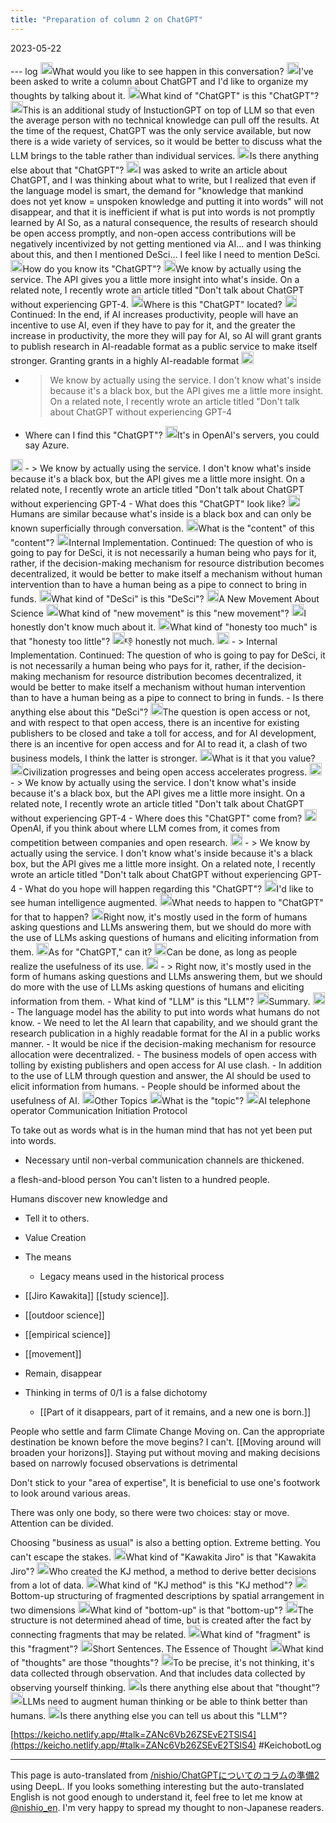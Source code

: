 ```yaml
---
title: "Preparation of column 2 on ChatGPT"
---
```


2023-05-22


--- log
<img src='https://scrapbox.io/api/pages/nishio/kei/icon' alt='/nishio/kei.icon' height="19.5"/>What would you like to see happen in this conversation?
<img src='https://scrapbox.io/api/pages/nishio/human/icon' alt='/nishio/human.icon' height="19.5"/>I've been asked to write a column about ChatGPT and I'd like to organize my thoughts by talking about it.
<img src='https://scrapbox.io/api/pages/nishio/kei/icon' alt='/nishio/kei.icon' height="19.5"/>What kind of "ChatGPT" is this "ChatGPT"?
<img src='https://scrapbox.io/api/pages/nishio/human/icon' alt='/nishio/human.icon' height="19.5"/>This is an additional study of InstuctionGPT on top of LLM so that even the average person with no technical knowledge can pull off the results. At the time of the request, ChatGPT was the only service available, but now there is a wide variety of services, so it would be better to discuss what the LLM brings to the table rather than individual services.
<img src='https://scrapbox.io/api/pages/nishio/kei/icon' alt='/nishio/kei.icon' height="19.5"/>Is there anything else about that "ChatGPT"?
<img src='https://scrapbox.io/api/pages/nishio/human/icon' alt='/nishio/human.icon' height="19.5"/>I was asked to write an article about ChatGPT, and I was thinking about what to write, but I realized that even if the language model is smart, the demand for "knowledge that mankind does not yet know = unspoken knowledge and putting it into words" will not disappear, and that it is inefficient if what is put into words is not promptly learned by AI So, as a natural consequence, the results of research should be open access promptly, and non-open access contributions will be negatively incentivized by not getting mentioned via AI... and I was thinking about this, and then I mentioned DeSci... I feel like I need to mention DeSci.
<img src='https://scrapbox.io/api/pages/nishio/kei/icon' alt='/nishio/kei.icon' height="19.5"/>How do you know its "ChatGPT"?
<img src='https://scrapbox.io/api/pages/nishio/human/icon' alt='/nishio/human.icon' height="19.5"/>We know by actually using the service. The API gives you a little more insight into what's inside. On a related note, I recently wrote an article titled "Don't talk about ChatGPT without experiencing GPT-4.
<img src='https://scrapbox.io/api/pages/nishio/kei/icon' alt='/nishio/kei.icon' height="19.5"/>Where is this "ChatGPT" located?
<img src='https://scrapbox.io/api/pages/nishio/human/icon' alt='/nishio/human.icon' height="19.5"/>Continued: In the end, if AI increases productivity, people will have an incentive to use AI, even if they have to pay for it, and the greater the increase in productivity, the more they will pay for AI, so AI will grant grants to publish research in AI-readable format as a public service to make itself stronger. Granting grants in a highly AI-readable format
<img src='https://scrapbox.io/api/pages/nishio/kei/icon' alt='/nishio/kei.icon' height="19.5"/>
- >  We know by actually using the service. I don't know what's inside because it's a black box, but the API gives me a little more insight. On a related note, I recently wrote an article titled "Don't talk about ChatGPT without experiencing GPT-4
- Where can I find this "ChatGPT"?
<img src='https://scrapbox.io/api/pages/nishio/human/icon' alt='/nishio/human.icon' height="19.5"/>It's in OpenAI's servers, you could say Azure.
<img src='https://scrapbox.io/api/pages/nishio/kei/icon' alt='/nishio/kei.icon' height="19.5"/>
- >  We know by actually using the service. I don't know what's inside because it's a black box, but the API gives me a little more insight. On a related note, I recently wrote an article titled "Don't talk about ChatGPT without experiencing GPT-4
- What does this "ChatGPT" look like?
<img src='https://scrapbox.io/api/pages/nishio/human/icon' alt='/nishio/human.icon' height="19.5"/>Humans are similar because what's inside is a black box and can only be known superficially through conversation.
<img src='https://scrapbox.io/api/pages/nishio/kei/icon' alt='/nishio/kei.icon' height="19.5"/>What is the "content" of this "content"?
<img src='https://scrapbox.io/api/pages/nishio/human/icon' alt='/nishio/human.icon' height="19.5"/>Internal Implementation. Continued: The question of who is going to pay for DeSci, it is not necessarily a human being who pays for it, rather, if the decision-making mechanism for resource distribution becomes decentralized, it would be better to make itself a mechanism without human intervention than to have a human being as a pipe to connect to bring in funds.
<img src='https://scrapbox.io/api/pages/nishio/kei/icon' alt='/nishio/kei.icon' height="19.5"/>What kind of "DeSci" is this "DeSci"?
<img src='https://scrapbox.io/api/pages/nishio/human/icon' alt='/nishio/human.icon' height="19.5"/>A New Movement About Science
<img src='https://scrapbox.io/api/pages/nishio/kei/icon' alt='/nishio/kei.icon' height="19.5"/>What kind of "new movement" is this "new movement"?
<img src='https://scrapbox.io/api/pages/nishio/human/icon' alt='/nishio/human.icon' height="19.5"/>I honestly don't know much about it.
<img src='https://scrapbox.io/api/pages/nishio/kei/icon' alt='/nishio/kei.icon' height="19.5"/>What kind of "honesty too much" is that "honesty too little"?
<img src='https://scrapbox.io/api/pages/nishio/human/icon' alt='/nishio/human.icon' height="19.5"/>👎 honestly not much.
<img src='https://scrapbox.io/api/pages/nishio/kei/icon' alt='/nishio/kei.icon' height="19.5"/>
- >  Internal Implementation. Continued: The question of who is going to pay for DeSci, it is not necessarily a human being who pays for it, rather, if the decision-making mechanism for resource distribution becomes decentralized, it would be better to make itself a mechanism without human intervention than to have a human being as a pipe to connect to bring in funds.
- Is there anything else about this "DeSci"?
<img src='https://scrapbox.io/api/pages/nishio/human/icon' alt='/nishio/human.icon' height="19.5"/>The question is open access or not, and with respect to that open access, there is an incentive for existing publishers to be closed and take a toll for access, and for AI development, there is an incentive for open access and for AI to read it, a clash of two business models, I think the latter is stronger.
<img src='https://scrapbox.io/api/pages/nishio/kei/icon' alt='/nishio/kei.icon' height="19.5"/>What is it that you value?
<img src='https://scrapbox.io/api/pages/nishio/human/icon' alt='/nishio/human.icon' height="19.5"/>Civilization progresses and being open access accelerates progress.
<img src='https://scrapbox.io/api/pages/nishio/kei/icon' alt='/nishio/kei.icon' height="19.5"/>
- >  We know by actually using the service. I don't know what's inside because it's a black box, but the API gives me a little more insight. On a related note, I recently wrote an article titled "Don't talk about ChatGPT without experiencing GPT-4
- Where does this "ChatGPT" come from?
<img src='https://scrapbox.io/api/pages/nishio/human/icon' alt='/nishio/human.icon' height="19.5"/>OpenAI, if you think about where LLM comes from, it comes from competition between companies and open research.
<img src='https://scrapbox.io/api/pages/nishio/kei/icon' alt='/nishio/kei.icon' height="19.5"/>
- >  We know by actually using the service. I don't know what's inside because it's a black box, but the API gives me a little more insight. On a related note, I recently wrote an article titled "Don't talk about ChatGPT without experiencing GPT-4
- What do you hope will happen regarding this "ChatGPT"?
<img src='https://scrapbox.io/api/pages/nishio/human/icon' alt='/nishio/human.icon' height="19.5"/>I'd like to see human intelligence augmented.
<img src='https://scrapbox.io/api/pages/nishio/kei/icon' alt='/nishio/kei.icon' height="19.5"/>What needs to happen to "ChatGPT" for that to happen?
<img src='https://scrapbox.io/api/pages/nishio/human/icon' alt='/nishio/human.icon' height="19.5"/>Right now, it's mostly used in the form of humans asking questions and LLMs answering them, but we should do more with the use of LLMs asking questions of humans and eliciting information from them.
<img src='https://scrapbox.io/api/pages/nishio/kei/icon' alt='/nishio/kei.icon' height="19.5"/>As for "ChatGPT," can it?
<img src='https://scrapbox.io/api/pages/nishio/human/icon' alt='/nishio/human.icon' height="19.5"/>Can be done, as long as people realize the usefulness of its use.
<img src='https://scrapbox.io/api/pages/nishio/kei/icon' alt='/nishio/kei.icon' height="19.5"/>
- >  Right now, it's mostly used in the form of humans asking questions and LLMs answering them, but we should do more with the use of LLMs asking questions of humans and eliciting information from them.
- What kind of "LLM" is this "LLM"?
<img src='https://scrapbox.io/api/pages/nishio/human/icon' alt='/nishio/human.icon' height="19.5"/>Summary.
<img src='https://scrapbox.io/api/pages/nishio/kei/icon' alt='/nishio/kei.icon' height="19.5"/>- The language model has the ability to put into words what humans do not know.
- We need to let the AI learn that capability, and we should grant the research publication in a highly readable format for the AI in a public works manner.
- It would be nice if the decision-making mechanism for resource allocation were decentralized.
- The business models of open access with tolling by existing publishers and open access for AI use clash.
- In addition to the use of LLM through question and answer, the AI should be used to elicit information from humans.
- People should be informed about the usefulness of AI.
<img src='https://scrapbox.io/api/pages/nishio/human/icon' alt='/nishio/human.icon' height="19.5"/>Other Topics
<img src='https://scrapbox.io/api/pages/nishio/kei/icon' alt='/nishio/kei.icon' height="19.5"/>What is the "topic"?
<img src='https://scrapbox.io/api/pages/nishio/human/icon' alt='/nishio/human.icon' height="19.5"/>AI telephone operator
Communication Initiation Protocol

To take out as words what is in the human mind that has not yet been put into words.
- Necessary until non-verbal communication channels are thickened.

a flesh-and-blood person
You can't listen to a hundred people.

Humans discover new knowledge and
- Tell it to others.
- Value Creation
- The means
    - Legacy means used in the historical process
- [[Jiro Kawakita]]
[[study science]].
- [[outdoor science]]
- [[empirical science]]


- [[movement]]
- Remain, disappear
- Thinking in terms of 0/1 is a false dichotomy
    - [[Part of it disappears, part of it remains, and a new one is born.]]

People who settle and farm
Climate Change
Moving on.
Can the appropriate destination be known before the move begins?
I can't.
[[Moving around will broaden your horizons]].
Staying put without moving and making decisions based on narrowly focused observations is detrimental

Don't stick to your "area of expertise",
It is beneficial to use one's footwork to look around various areas.

There was only one body, so there were two choices: stay or move. Attention can be divided.

Choosing "business as usual" is also a betting option.
Extreme betting.
You can't escape the stakes.
<img src='https://scrapbox.io/api/pages/nishio/kei/icon' alt='/nishio/kei.icon' height="19.5"/>What kind of "Kawakita Jiro" is that "Kawakita Jiro"?
<img src='https://scrapbox.io/api/pages/nishio/human/icon' alt='/nishio/human.icon' height="19.5"/>Who created the KJ method, a method to derive better decisions from a lot of data.
<img src='https://scrapbox.io/api/pages/nishio/kei/icon' alt='/nishio/kei.icon' height="19.5"/>What kind of "KJ method" is this "KJ method"?
<img src='https://scrapbox.io/api/pages/nishio/human/icon' alt='/nishio/human.icon' height="19.5"/>Bottom-up structuring of fragmented descriptions by spatial arrangement in two dimensions
<img src='https://scrapbox.io/api/pages/nishio/kei/icon' alt='/nishio/kei.icon' height="19.5"/>What kind of "bottom-up" is that "bottom-up"?
<img src='https://scrapbox.io/api/pages/nishio/human/icon' alt='/nishio/human.icon' height="19.5"/>The structure is not determined ahead of time, but is created after the fact by connecting fragments that may be related.
<img src='https://scrapbox.io/api/pages/nishio/kei/icon' alt='/nishio/kei.icon' height="19.5"/>What kind of "fragment" is this "fragment"?
<img src='https://scrapbox.io/api/pages/nishio/human/icon' alt='/nishio/human.icon' height="19.5"/>Short Sentences. The Essence of Thought
<img src='https://scrapbox.io/api/pages/nishio/kei/icon' alt='/nishio/kei.icon' height="19.5"/>What kind of "thoughts" are those "thoughts"?
<img src='https://scrapbox.io/api/pages/nishio/human/icon' alt='/nishio/human.icon' height="19.5"/>To be precise, it's not thinking, it's data collected through observation. And that includes data collected by observing yourself thinking.
<img src='https://scrapbox.io/api/pages/nishio/kei/icon' alt='/nishio/kei.icon' height="19.5"/>Is there anything else about that "thought"?
<img src='https://scrapbox.io/api/pages/nishio/human/icon' alt='/nishio/human.icon' height="19.5"/>LLMs need to augment human thinking or be able to think better than humans.
<img src='https://scrapbox.io/api/pages/nishio/kei/icon' alt='/nishio/kei.icon' height="19.5"/>Is there anything else you can tell us about this "LLM"?


[https://keicho.netlify.app/#talk=ZANc6Vb26ZSEvE2TSlS4](https://keicho.netlify.app/#talk=ZANc6Vb26ZSEvE2TSlS4)
#KeichobotLog

---
This page is auto-translated from [/nishio/ChatGPTについてのコラムの準備2](https://scrapbox.io/nishio/ChatGPTについてのコラムの準備2) using DeepL. If you looks something interesting but the auto-translated English is not good enough to understand it, feel free to let me know at [@nishio_en](https://twitter.com/nishio_en). I'm very happy to spread my thought to non-Japanese readers.